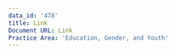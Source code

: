 ```yaml
---
data_id: '478'
title: Link
Document URL: Link
Practice Area: 'Education, Gender, and Youth'
---
```

